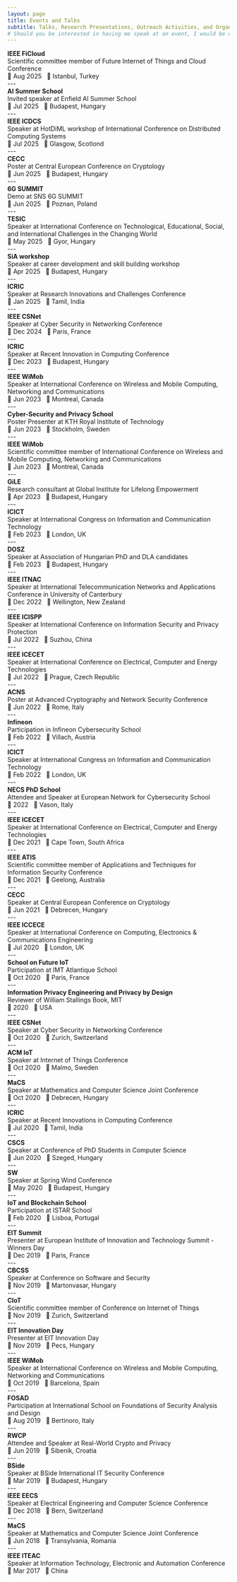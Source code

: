```yaml
---
layout: page
title: Events and Talks
subtitle: Talks, Research Presentations, Outreach Activities, and Organizational Roles
# Should you be interested in having me speak at an event, I would be delighted to hear from you. Please [reach out to me](/contact.md).
---
```


<div>
  <div><strong>IEEE FiCloud</strong></div>
  <div>Scientific committee member of Future Internet of Things and Cloud Conference</div>
  <div>📅 Aug 2025 &nbsp;&nbsp;📍 Istanbul, Turkey</div>
</div>
---
<div>
  <div><strong>AI Summer School</strong></div>
  <div>Invited speaker at Enfield AI Summer School</div>
  <div>📅 Jul 2025 &nbsp;&nbsp;📍 Budapest, Hungary</div>
</div>
---
<div>
  <div><strong>IEEE ICDCS</strong></div>
  <div>Speaker at HotDiML workshop of International Conference on Distributed Computing Systems</div>
  <div>📅 Jul 2025 &nbsp;&nbsp;📍 Glasgow, Scotlond</div>
</div>
---
<div>
  <div><strong>CECC</strong></div>
  <div>Poster at Central European Conference on Cryptology</div>
  <div>📅 Jun 2025 &nbsp;&nbsp;📍 Budapest, Hungary</div>
</div>
---
<div>
  <div><strong>6G SUMMIT</strong></div>
  <div>Demo at SNS 6G SUMMIT</div>
  <div>📅 Jun 2025 &nbsp;&nbsp;📍 Poznan, Poland</div>
</div>
---
<div>
  <div><strong>TESIC</strong></div>
  <div>Speaker at International Conference on Technological, Educational, Social, and International Challenges in the Changing World</div>
  <div>📅 May 2025 &nbsp;&nbsp;📍 Gyor, Hungary</div>
</div>
---
<div>
  <div><strong>SiA workshop</strong></div>
  <div>Speaker at career development and skill building workshop</div>
  <div>📅 Apr 2025 &nbsp;&nbsp;📍 Budapest, Hungary</div>
</div>
---
<div>
  <div><strong>ICRIC</strong></div>
  <div>Speaker at Research Innovations and Challenges Conference</div>
  <div>📅 Jan 2025 &nbsp;&nbsp;📍 Tamil, India</div>
</div>
---
<div>
  <div><strong>IEEE CSNet</strong></div>
  <div>Speaker at Cyber Security in Networking Conference</div>
  <div>📅 Dec 2024 &nbsp;&nbsp;📍 Paris, France</div>
</div>
---
<div>
  <div><strong>ICRIC</strong></div>
  <div>Speaker at Recent Innovation in Computing Conference</div>
  <div>📅 Dec 2023 &nbsp;&nbsp;📍 Budapest, Hungary</div>
</div>
---
<div>
  <div><strong>IEEE WiMob</strong></div>
  <div>Speaker at International Conference on Wireless and Mobile Computing, Networking and Communications</div>
  <div>📅 Jun 2023 &nbsp;&nbsp;📍 Montreal, Canada</div>
</div>
---
<div>
  <div><strong>Cyber-Security and Privacy School</strong></div>
  <div>Poster Presenter at KTH Royal Institute of Technology</div>
  <div>📅 Jun 2023 &nbsp;&nbsp;📍 Stockholm, Sweden</div>
</div>
---
<div>
  <div><strong>IEEE WiMob</strong></div>
  <div>Scientific committee member of International Conference on Wireless and Mobile Computing, Networking and Communications</div>
  <div>📅 Jun 2023 &nbsp;&nbsp;📍 Montreal, Canada</div>
</div>
---
<div>
  <div><strong>GiLE</strong></div>
  <div>Research consultant at Global Institute for Lifelong Empowerment</div>
  <div>📅 Apr 2023 &nbsp;&nbsp;📍 Budapest, Hungary</div>
</div>
---
<div>
  <div><strong>ICICT</strong></div>
  <div>Speaker at International Congress on Information and Communication Technology</div>
  <div>📅 Feb 2023 &nbsp;&nbsp;📍 London, UK</div>
</div>
---
<div>
  <div><strong>DOSZ</strong></div>
  <div>Speaker at Association of Hungarian PhD and DLA candidates</div>
  <div>📅 Feb 2023 &nbsp;&nbsp;📍 Budapest, Hungary</div>
</div>
---
<div>
  <div><strong>IEEE ITNAC</strong></div>
  <div>Speaker at International Telecommunication Networks and Applications Conference in University of Canterbury</div>
  <div>📅 Dec 2022 &nbsp;&nbsp;📍 Wellington, New Zealand</div>
</div>
---
<div>
  <div><strong>IEEE ICISPP</strong></div>
  <div>Speaker at International Conference on Information Security and Privacy Protection</div>
  <div>📅 Jul 2022 &nbsp;&nbsp;📍 Suzhou, China</div>
</div>
---
<div>
  <div><strong>IEEE ICECET</strong></div>
  <div>Speaker at International Conference on Electrical, Computer and Energy Technologies</div>
  <div>📅 Jul 2022 &nbsp;&nbsp;📍 Prague, Czech Republic</div>
</div>
---
<div>
  <div><strong>ACNS</strong></div>
  <div>Poster at Advanced Cryptography and Network Security Conference</div>
  <div>📅 Jun 2022 &nbsp;&nbsp;📍 Rome, Italy</div>
</div>
---
<div>
  <div><strong>Infineon</strong></div>
  <div>Participation in Infineon Cybersecurity School</div>
  <div>📅 Feb 2022 &nbsp;&nbsp;📍 Villach, Austria</div>
</div>
---
<div>
  <div><strong>ICICT</strong></div>
  <div>Speaker at International Congress on Information and Communication Technology</div>
  <div>📅 Feb 2022 &nbsp;&nbsp;📍 London, UK</div>
</div>
---
<div>
  <div><strong>NECS PhD School</strong></div>
  <div>Attendee and Speaker at European Network for Cybersecurity School</div>
  <div>📅 2022 &nbsp;&nbsp;📍 Vason, Italy</div>
</div>
---
<div>
  <div><strong>IEEE ICECET</strong></div>
  <div>Speaker at International Conference on Electrical, Computer and Energy Technologies</div>
  <div>📅 Dec 2021 &nbsp;&nbsp;📍 Cape Town, South Africa</div>
</div>
---
<div>
  <div><strong>IEEE ATIS</strong></div>
  <div>Scientific committee member of Applications and Techniques for Information Security Conference</div>
  <div>📅 Dec 2021 &nbsp;&nbsp;📍 Geelong, Australia</div>
</div>
---
<div>
  <div><strong>CECC</strong></div>
  <div>Speaker at Central European Conference on Cryptology</div>
  <div>📅 Jun 2021 &nbsp;&nbsp;📍 Debrecen, Hungary</div>
</div>
---
<div>
  <div><strong>IEEE ICCECE</strong></div>
  <div>Speaker at International Conference on Computing, Electronics & Communications Engineering</div>
  <div>📅 Jul 2020 &nbsp;&nbsp;📍 London, UK</div>
</div>
---
<div>
  <div><strong>School on Future IoT</strong></div>
  <div>Participation at IMT Atlantique School</div>
  <div>📅 Oct 2020 &nbsp;&nbsp;📍 Paris, France</div>
</div>
---
<div>
  <div><strong>Information Privacy Engineering and Privacy by Design</strong></div>
  <div>Reviewer of William Stallings Book, MIT</div>
  <div>📅 2020 &nbsp;&nbsp;📍 USA</div>
</div>
---
<div>
  <div><strong>IEEE CSNet</strong></div>
  <div>Speaker at Cyber Security in Networking Conference</div>
  <div>📅 Oct 2020 &nbsp;&nbsp;📍 Zurich, Switzerland</div>
</div>
---
<div>
  <div><strong>ACM IoT</strong></div>
  <div>Speaker at Internet of Things Conference</div>
  <div>📅 Oct 2020 &nbsp;&nbsp;📍 Malmo, Sweden</div>
</div>
---
<div>
  <div><strong>MaCS</strong></div>
  <div>Speaker at Mathematics and Computer Science Joint Conference</div>
  <div>📅 Oct 2020 &nbsp;&nbsp;📍 Debrecen, Hungary</div>
</div>
---
<div>
  <div><strong>ICRIC</strong></div>
  <div>Speaker at Recent Innovations in Computing Conference</div>
  <div>📅 Jul 2020 &nbsp;&nbsp;📍 Tamil, India</div>
</div>
---
<div>
  <div><strong>CSCS</strong></div>
  <div>Speaker at Conference of PhD Students in Computer Science</div>
  <div>📅 Jun 2020 &nbsp;&nbsp;📍 Szeged, Hungary</div>
</div>
---
<div>
  <div><strong>SW</strong></div>
  <div>Speaker at Spring Wind Conference</div>
  <div>📅 May 2020 &nbsp;&nbsp;📍 Budapest, Hungary</div>
</div>
---
<div>
  <div><strong>IoT and Blockchain School</strong></div>
  <div>Participation at ISTAR School</div>
  <div>📅 Feb 2020 &nbsp;&nbsp;📍 Lisboa, Portugal</div>
</div>
---
<div>
  <div><strong>EIT Summit</strong></div>
  <div>Presenter at European Institute of Innovation and Technology Summit - Winners Day</div>
  <div>📅 Dec 2019 &nbsp;&nbsp;📍 Paris, France</div>
</div>
---
<div>
  <div><strong>CBCSS</strong></div>
  <div>Speaker at Conference on Software and Security</div>
  <div>📅 Nov 2019 &nbsp;&nbsp;📍 Martonvasar, Hungary</div>
</div>
---
<div>
  <div><strong>CIoT</strong></div>
  <div>Scientific committee member of Conference on Internet of Things</div>
  <div>📅 Nov 2019 &nbsp;&nbsp;📍 Zurich, Switzerland</div>
</div>
---
<div>
  <div><strong>EIT Innovation Day</strong></div>
  <div>Presenter at EIT Innovation Day</div>
  <div>📅 Nov 2019 &nbsp;&nbsp;📍 Pecs, Hungary</div>
</div>
---
<div>
  <div><strong>IEEE WiMob</strong></div>
  <div>Speaker at International Conference on Wireless and Mobile Computing, Networking and Communications</div>
  <div>📅 Oct 2019 &nbsp;&nbsp;📍 Barcelona, Spain</div>
</div>
---
<div>
  <div><strong>FOSAD</strong></div>
  <div>Participation at International School on Foundations of Security Analysis and Design</div>
  <div>📅 Aug 2019 &nbsp;&nbsp;📍 Bertinoro, Italy</div>
</div>
---
<div>
  <div><strong>RWCP</strong></div>
  <div>Attendee and Speaker at Real-World Crypto and Privacy</div>
  <div>📅 Jun 2019 &nbsp;&nbsp;📍 Sibenik, Croatia</div>
</div>
---
<div>
  <div><strong>BSide</strong></div>
  <div>Speaker at BSide International IT Security Conference</div>
  <div>📅 Mar 2019 &nbsp;&nbsp;📍 Budapest, Hungary</div>
</div>
---
<div>
  <div><strong>IEEE EECS</strong></div>
  <div>Speaker at Electrical Engineering and Computer Science Conference</div>
  <div>📅 Dec 2018 &nbsp;&nbsp;📍 Bern, Switzerland</div>
</div>
---
<div>
  <div><strong>MaCS</strong></div>
  <div>Speaker at Mathematics and Computer Science Joint Conference</div>
  <div>📅 Jun 2018 &nbsp;&nbsp;📍 Transylvania, Romania</div>
</div>
---
<div>
  <div><strong>IEEE ITEAC</strong></div>
  <div>Speaker at Information Technology, Electronic and Automation Conference</div>
  <div>📅 Mar 2017 &nbsp;&nbsp;📍 China</div>
</div>



